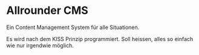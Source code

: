 # Allrounder CMS
Ein Content Management System für alle Situationen.

Es wird nach dem KISS Prinzip programmiert. Soll heissen, alles so einfach wie nur irgendwie möglich.
